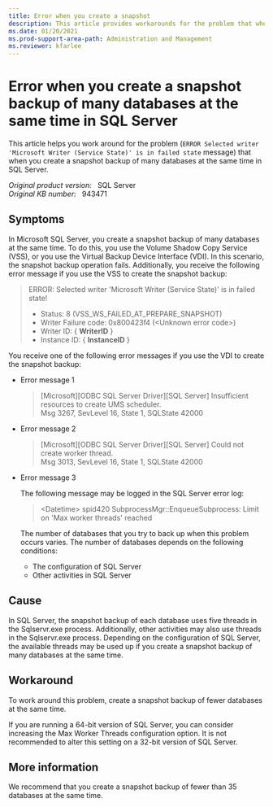 ```yaml
---
title: Error when you create a snapshot 
description: This article provides workarounds for the problem that when you create a snapshot backup of many databases at the same time in SQL Server.
ms.date: 01/20/2021
ms.prod-support-area-path: Administration and Management
ms.reviewer: kfarlee
---
```

# Error when you create a snapshot backup of many databases at the same time in SQL Server

This article helps you work around for the problem (`ERROR Selected writer 'Microsoft Writer (Service State)' is in failed state` message) that when you create a snapshot backup of many databases at the same time in SQL Server.

_Original product version:_ &nbsp; SQL Server  
_Original KB number:_ &nbsp; 943471

## Symptoms

In Microsoft SQL Server, you create a snapshot backup of many databases at the same time. To do this, you use the Volume Shadow Copy Service (VSS), or you use the Virtual Backup Device Interface (VDI). In this scenario, the snapshot backup operation fails. Additionally, you receive the following error message if you use the VSS to create the snapshot backup:

> ERROR: Selected writer 'Microsoft Writer (Service State)' is in failed state!
> - Status: 8 (VSS_WS_FAILED_AT_PREPARE_SNAPSHOT)  
> - Writer Failure code: 0x800423f4 (\<Unknown error code>)  
> - Writer ID: { **WriterID** }
> - Instance ID: { **InstanceID** }

You receive one of the following error messages if you use the VDI to create the snapshot backup:

- Error message 1

    > [Microsoft][ODBC SQL Server Driver][SQL Server] Insufficient resources to create UMS scheduler.  
    Msg 3267, SevLevel 16, State 1, SQLState 42000

- Error message 2

    > [Microsoft][ODBC SQL Server Driver][SQL Server] Could not create worker thread.  
    Msg 3013, SevLevel 16, State 1, SQLState 42000

- Error message 3

    The following message may be logged in the SQL Server error log:

    > \<Datetime> spid420 SubprocessMgr::EnqueueSubprocess: Limit on 'Max worker threads' reached

    The number of databases that you try to back up when this problem occurs varies. The number of databases depends on the following conditions:

    - The configuration of SQL Server
    - Other activities in SQL Server

## Cause

In SQL Server, the snapshot backup of each database uses five threads in the Sqlservr.exe process. Additionally, other activities may also use threads in the Sqlservr.exe process. Depending on the configuration of SQL Server, the available threads may be used up if you create a snapshot backup of many databases at the same time.

## Workaround

To work around this problem, create a snapshot backup of fewer databases at the same time.

If you are running a 64-bit version of SQL Server, you can consider increasing the Max Worker Threads configuration option. It is not recommended to alter this setting on a 32-bit version of SQL Server.

## More information

We recommend that you create a snapshot backup of fewer than 35 databases at the same time.
